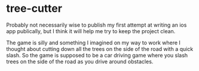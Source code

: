 tree-cutter
===========

Probably not necessarily wise to publish my first attempt at writing an ios app publically, but I think it will help me try to keep the project clean. 

The game is silly and something I imagined on my way to work where I thought about cutting down all the trees on the side of the road with a quick slash. So the game is supposed to be a car driving game where you slash trees on the side of the road as you drive around obstacles.
